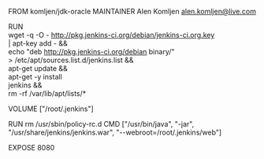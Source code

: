 
FROM komljen/jdk-oracle
MAINTAINER Alen Komljen <alen.komljen@live.com>

RUN \
  wget -q -O - http://pkg.jenkins-ci.org/debian/jenkins-ci.org.key \
       | apt-key add - && \
  echo "deb http://pkg.jenkins-ci.org/debian binary/" \
       > /etc/apt/sources.list.d/jenkins.list && \
  apt-get update && \
  apt-get -y install \
          jenkins && \
  rm -rf /var/lib/apt/lists/*

VOLUME ["/root/.jenkins"]

RUN rm /usr/sbin/policy-rc.d
CMD ["/usr/bin/java", "-jar", "/usr/share/jenkins/jenkins.war", "--webroot=/root/.jenkins/web"]

EXPOSE 8080
